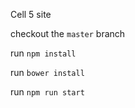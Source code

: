 Cell 5 site

checkout the `master` branch

run `npm install`

run `bower install`

run `npm run start`